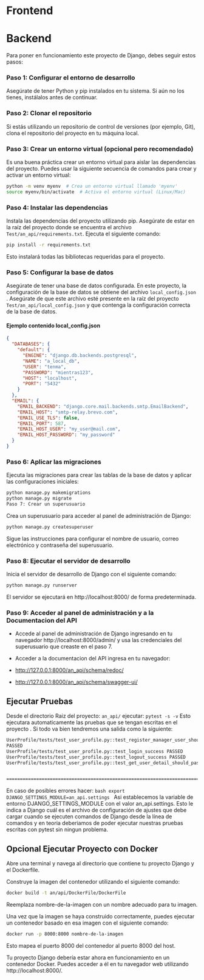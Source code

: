 # Frontend


# Backend
Para poner en funcionamiento este proyecto de Django, debes seguir estos pasos:

### Paso 1: Configurar el entorno de desarrollo

Asegúrate de tener Python y pip instalados en tu sistema. Si aún no los tienes, instálalos antes de continuar.

### Paso 2: Clonar el repositorio

Si estás utilizando un repositorio de control de versiones (por ejemplo, Git), clona el repositorio del proyecto en tu máquina local.

### Paso 3: Crear un entorno virtual (opcional pero recomendado)

Es una buena práctica crear un entorno virtual para aislar las dependencias del proyecto. 
Puedes usar la siguiente secuencia de comandos para crear y activar un entorno virtual:

```bash
python -m venv myenv  # Crea un entorno virtual llamado 'myenv'
source myenv/bin/activate  # Activa el entorno virtual (Linux/Mac)
```
### Paso 4: Instalar las dependencias

Instala las dependencias del proyecto utilizando pip. Asegúrate de estar en la raíz del proyecto donde se encuentra el 
archivo ```Test/an_api/requirements.txt```. Ejecuta el siguiente comando:

``` bash
pip install -r requirements.txt
```
Esto instalará todas las bibliotecas requeridas para el proyecto.

### Paso 5: Configurar la base de datos

Asegúrate de tener una base de datos configurada. En este proyecto, la configuración de la base de datos se obtiene del 
archivo ```local_config.json``` . Asegúrate de que este archivo esté presente en la raíz del 
proyecto ```Test/an_api/local_config.json``` y que contenga la configuración correcta de la base de datos.

#### Ejemplo contenido local_config.json
```json
{
  "DATABASES": {
    "default": {
      "ENGINE": "django.db.backends.postgresql",
      "NAME": "a_local_db",
      "USER": "tenma",
      "PASSWORD": "mientras123",
      "HOST": "localhost",
      "PORT": "5432"
    }
  },
  "EMAIL": {
    "EMAIL_BACKEND": "django.core.mail.backends.smtp.EmailBackend",
    "EMAIL_HOST": "smtp-relay.brevo.com",
    "EMAIL_USE_TLS": false,
    "EMAIL_PORT": 587,
    "EMAIL_HOST_USER": "my_user@mail.com",
    "EMAIL_HOST_PASSWORD": "my_password"
  }
}

```


### Paso 6: Aplicar las migraciones

Ejecuta las migraciones para crear las tablas de la base de datos y aplicar las configuraciones iniciales:

```bash
python manage.py makemigrations
python manage.py migrate
Paso 7: Crear un superusuario
```
Crea un superusuario para acceder al panel de administración de Django:

```bash
python manage.py createsuperuser
```
Sigue las instrucciones para configurar el nombre de usuario, correo electrónico y contraseña del superusuario.

### Paso 8: Ejecutar el servidor de desarrollo

Inicia el servidor de desarrollo de Django con el siguiente comando:

```bash
python manage.py runserver
```
El servidor se ejecutará en http://localhost:8000/ de forma predeterminada.

### Paso 9: Acceder al panel de administración y a la **Documentacion del API**

- Accede al panel de administración de Django ingresando en tu navegador http://localhost:8000/admin/ y usa las 
  credenciales del superusuario que creaste en el paso 7.

- Acceder a la documentacion del API ingresa en tu navegador: 
- http://127.0.0.1:8000/an_api/schema/redoc/
- http://127.0.0.1:8000/an_api/schema/swagger-ui/


## Ejecutar Pruebas

Desde el directorio Raiz del proyecto: ```an_api/```
ejecutar: ``pytest -s -v``
Esto ejecutara automaticamente las pruebas que se tengan escritas en el proyecto .
Si todo va bien tendremos una salida como la siguiente:
```bash
UserProfile/tests/test_user_profile.py::test_register_manager_user_should_succed Creating test database for alias 'default'...
PASSED
UserProfile/tests/test_user_profile.py::test_login_success PASSED
UserProfile/tests/test_user_profile.py::test_logout_success PASSED
UserProfile/tests/test_user_profile.py::test_get_user_detail_should_pass PASSEDDestroying test database for alias 'default'...


===================================================================================== 4 passed in 4.96s ======================================================================================


```

En caso de posibles errores hacer: 
``bash
export DJANGO_SETTINGS_MODULE=an_api.settings
``
Asi establecemos la variable de entorno  DJANGO_SETTINGS_MODULE con el 
valor an_api.settings. 
Esto le indica a Django cuál es el archivo de configuración de 
ajustes que debe cargar cuando se ejecuten comandos de 
Django desde la línea de comandos y en teoria deberiamos de poder ejecutar 
nuestras pruebas escritas con pytest sin ningun problema.


## Opcional Ejecutar Proyecto con Docker

Abre una terminal y navega al directorio que contiene tu proyecto Django y el Dockerfile.

Construye la imagen del contenedor utilizando el siguiente comando:

```bash
docker build -t an/api/DockerFile/DockerFile
```
Reemplaza nombre-de-la-imagen con un nombre adecuado para tu imagen.

Una vez que la imagen se haya construido correctamente, 
puedes ejecutar un contenedor basado en esa imagen con el 
siguiente comando:

```bash
docker run -p 8000:8000 nombre-de-la-imagen
```
Esto mapea el puerto 8000 del contenedor al puerto 8000 del host.

Tu proyecto Django debería estar ahora en funcionamiento 
en un contenedor Docker. Puedes acceder a él en tu navegador 
web utilizando http://localhost:8000/.


